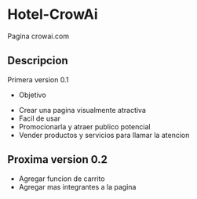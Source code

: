 # Hotel-CrowAi

Pagina crowai.com


## Descripcion

Primera version 0.1

- Objetivo

* Crear una pagina visualmente atractiva
* Facil de usar
* Promocionarla y atraer publico potencial
* Vender productos y servicios para llamar la atencion



## Proxima version 0.2

* Agregar funcion de carrito
* Agregar mas integrantes a la pagina




